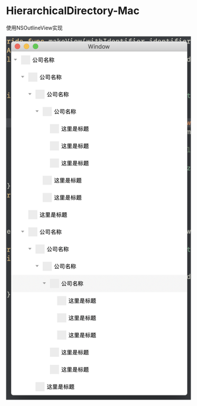 # HierarchicalDirectory-Mac

使用NSOutlineView实现

![描述图片](https://github.com/ZhangYizhe/HierarchicalDirectory-Mac/blob/master/descImage.png?raw=true)